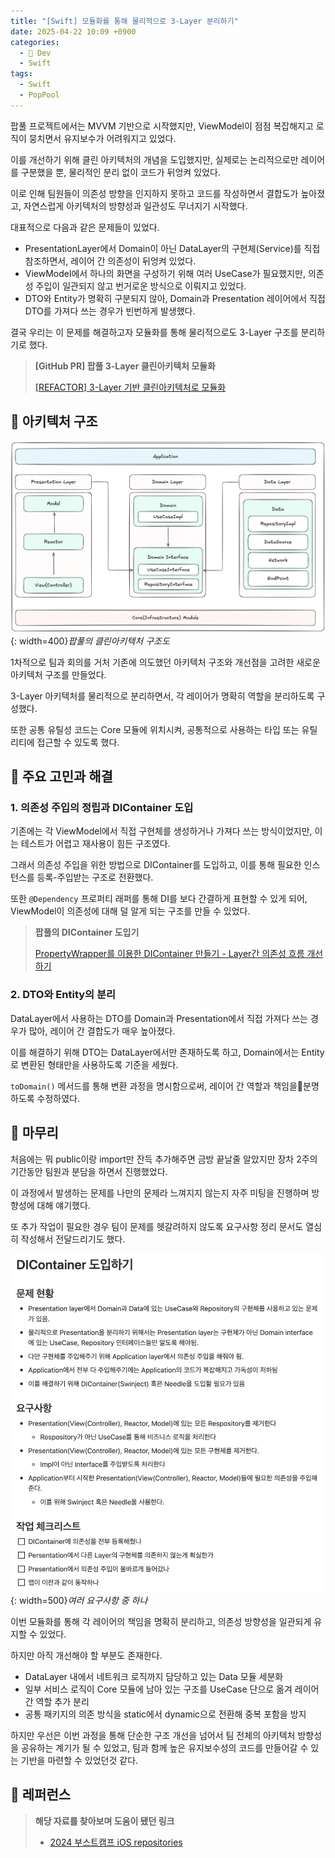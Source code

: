 ```yaml
---
title: "[Swift] 모듈화를 통해 물리적으로 3-Layer 분리하기"
date: 2025-04-22 10:09 +0900
categories:
  - 🍎 Dev
  - Swift
tags:
  - Swift
  - PopPool
---
```

팝풀 프로젝트에서는 MVVM 기반으로 시작했지만, ViewModel이 점점 복잡해지고 로직이 뭉치면서 유지보수가 어려워지고 있었다. 

이를 개선하기 위해 클린 아키텍처의 개념을 도입했지만, 실제로는 논리적으로만 레이어를 구분했을 뿐, 물리적인 분리 없이 코드가 뒤엉켜 있었다.

이로 인해 팀원들이 의존성 방향을 인지하지 못하고 코드를 작성하면서 결합도가 높아졌고, 자연스럽게 아키텍처의 방향성과 일관성도 무너지기 시작했다.

대표적으로 다음과 같은 문제들이 있었다.

- PresentationLayer에서 Domain이 아닌 DataLayer의 구현체(Service)를 직접 참조하면서, 레이어 간 의존성이 뒤엉켜 있었다.
- ViewModel에서 하나의 화면을 구성하기 위해 여러 UseCase가 필요했지만, 의존성 주입이 일관되지 않고 번거로운 방식으로 이뤄지고 있었다.
- DTO와 Entity가 명확히 구분되지 않아, Domain과 Presentation 레이어에서 직접 DTO를 가져다 쓰는 경우가 빈번하게 발생했다.

결국 우리는 이 문제를 해결하고자 모듈화를 통해 물리적으로도 3-Layer 구조를 분리하기로 했다.

> **\[GitHub PR] 팝풀 3-Layer 클린아키텍처 모듈화**
> 
> [[REFACTOR] 3-Layer 기반 클린아키텍처로 모듈화](https://github.com/PopPool/iOS/pull/121)

## 🏡 아키텍처 구조
![](assets/img/post/2025/04_22_아키텍처_구조.png){: width=400}_팝풀의 클린아키텍처 구조도_

1차적으로 팀과 회의를 거처 기존에 의도했던 아키텍처 구조와 개선점을 고려한 새로운 아키텍처 구조를 만들었다.

3-Layer 아키텍처를 물리적으로 분리하면서, 각 레이어가 명확히 역할을 분리하도록 구성했다.

또한 공통 유틸성 코드는 Core 모듈에 위치시켜, 공통적으로 사용하는 타입 또는 유틸리티에 접근할 수 있도록 했다.

## 🤔 주요 고민과 해결

### 1. 의존성 주입의 정립과 DIContainer 도입

기존에는 각 ViewModel에서 직접 구현체를 생성하거나 가져다 쓰는 방식이었지만, 이는 테스트가 어렵고 재사용이 힘든 구조였다.

그래서 의존성 주입을 위한 방법으로 DIContainer를 도입하고, 이를 통해 필요한 인스턴스를 등록-주입받는 구조로 전환했다.

또한 `@Dependency` 프로퍼티 래퍼를 통해 DI를 보다 간결하게 표현할 수 있게 되어, ViewModel이 의존성에 대해 덜 알게 되는 구조를 만들 수 있었다.

> **팝풀의 DIContainer 도입기**
> 
> [PropertyWrapper를 이용한 DIContainer 만들기 - Layer간 의존성 흐름 개선하기](https://0hooni.github.io/posts/PropertyWrapper%EB%A5%BC-%EC%9D%B4%EC%9A%A9%ED%95%9C-DIContainer-%EB%A7%8C%EB%93%A4%EA%B8%B0-Layer%EA%B0%84-%EC%9D%98%EC%A1%B4%EC%84%B1-%ED%9D%90%EB%A6%84-%EA%B0%9C%EC%84%A0%ED%95%98%EA%B8%B0/)

### 2. DTO와 Entity의 분리

DataLayer에서 사용하는 DTO를 Domain과 Presentation에서 직접 가져다 쓰는 경우가 많아, 레이어 간 결합도가 매우 높아졌다.

이를 해결하기 위해 DTO는 DataLayer에서만 존재하도록 하고, Domain에서는 Entity로 변환된 형태만을 사용하도록 기준을 세웠다.

`toDomain()` 메서드를 통해 변환 과정을 명시함으로써, 레이어 간 역할과 책임을분명하도록 수정하였다.

## 🏁 마무리

처음에는 뭐 public이랑 import만 잔득 추가해주면 금방 끝날줄 알았지만 장차 2주의 기간동안 팀원과 분담을 하면서 진행했었다. 

이 과정에서 발생하는 문제를 나만의 문제라 느껴지지 않는지 자주 미팅을 진행하며 방향성에 대해 얘기했다.

또 추가 작업이 필요한 경우 팀이 문제를 헷갈려하지 않도록 요구사항 정리 문서도 열심히 작성해서 전달드리기도 했다.

![](assets/img/post/2025/04_22_요구사항_문서.png){: width=500}_여러 요구사항 중 하나_

이번 모듈화를 통해 각 레이어의 책임을 명확히 분리하고, 의존성 방향성을 일관되게 유지할 수 있었다. 

하지만 아직 개선해야 할 부분도 존재한다.

- DataLayer 내에서 네트워크 로직까지 담당하고 있는 Data 모듈 세분화
- 일부 서비스 로직이 Core 모듈에 남아 있는 구조를 UseCase 단으로 옮겨 레이어 간 역할 추가 분리
- 공통 패키지의 의존 방식을 static에서 dynamic으로 전환해 중복 포함을 방지

하지만 우선은 이번 과정을 통해 단순한 구조 개선을 넘어서 팀 전체의 아키텍처 방향성을 공유하는 계기가 될 수 있었고, 팀과 함께 높은 유지보수성의 코드를 만들어갈 수 있는 기반을 마련할 수 있었던것 같다.

## 🔗 레퍼런스
> **해당 자료를 찾아보며 도움이 됐던 링크**
>- [2024 부스트캠프 iOS repositories](https://github.com/orgs/boostcampwm-2024/repositories?q=iOS)